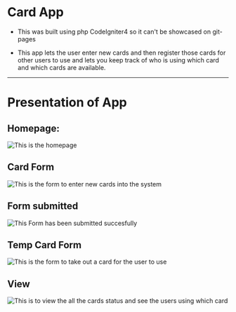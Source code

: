 # Card App
- This was built using php CodeIgniter4 so it can't be showcased on git-pages

- This app lets the user enter new cards and then register those cards for other users to use and lets you keep track of who is using which card and which cards are available.
---

# Presentation of App

## Homepage:
![This is the homepage](https://raw.githubusercontent.com/fj99/My-Projects/Card-app/Presentation%20images/Home.png)

## Card Form
![This is the form to enter new cards into the system](https://raw.githubusercontent.com/fj99/My-Projects/Card-app/Presentation%20images/Card%20Form.png)

## Form submitted
![This Form has been submitted succesfully](https://raw.githubusercontent.com/fj99/My-Projects/Card-app/Presentation%20images/Confirmation.png)

## Temp Card Form
![This is the form to take out a card for the user to use](https://raw.githubusercontent.com/fj99/My-Projects/Card-app/Presentation%20images/Temporary%20Card%20%20Form.png)

## View
![This is to view the all the cards status and see the users using which card](https://raw.githubusercontent.com/fj99/My-Projects/Card-app/Presentation%20images/View%20Cards.png)